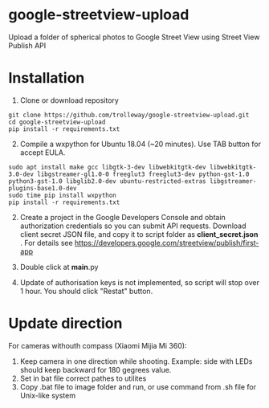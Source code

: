 # google-streetview-upload
Upload a folder of spherical photos to Google Street View using Street View Publish API

# Installation

1. Clone or download repository
```
git clone https://github.com/trolleway/google-streetview-upload.git
cd google-streetview-upload
pip install -r requirements.txt
```

2. Compile a wxpython for Ubuntu 18.04 (~20 minutes). Use TAB button for accept EULA.
```
sudo apt install make gcc libgtk-3-dev libwebkitgtk-dev libwebkitgtk-3.0-dev libgstreamer-gl1.0-0 freeglut3 freeglut3-dev python-gst-1.0 python3-gst-1.0 libglib2.0-dev ubuntu-restricted-extras libgstreamer-plugins-base1.0-dev
sudo time pip install wxpython
pip install -r requirements.txt
```

2. Create a project in the Google Developers Console and obtain authorization credentials so you can submit API requests. Download client secret JSON file, and copy it to script folder as **client_secret.json** .
For details see https://developers.google.com/streetview/publish/first-app

3. Double click at __main__.py

4. Update of authorisation keys is not implemented, so script will stop over 1 hour. You should click "Restat" button.

# Update direction

For cameras withouth compass (Xiaomi Mijia Mi 360):

1. Keep camera in one direction while shooting. Example: side with LEDs should keep backward for 180 gegrees value.
2. Set in bat file correct pathes to utilites
3. Copy .bat file to image folder and run, or use command from .sh file for Unix-like system
